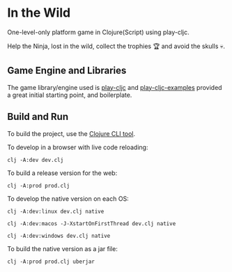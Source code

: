 # In the Wild

One-level-only platform game in Clojure(Script) using play-cljc.

Help the Ninja, lost in the wild, collect the trophies :trophy: and avoid the skulls :skull:.

## Game Engine and Libraries

The game library/engine used is [play-cljc](https://github.com/oakes/play-cljc) and [play-cljc-examples](https://github.com/oakes/play-cljc-examples) provided a great initial starting point, and boilerplate.

## Build and Run

To build the project, use the [Clojure CLI tool](https://clojure.org/guides/deps_and_cli).


To develop in a browser with live code reloading:

`clj -A:dev dev.clj`


To build a release version for the web:

`clj -A:prod prod.clj`


To develop the native version on each OS:

`clj -A:dev:linux dev.clj native`

`clj -A:dev:macos -J-XstartOnFirstThread dev.clj native`

`clj -A:dev:windows dev.clj native`


To build the native version as a jar file:

`clj -A:prod prod.clj uberjar`
